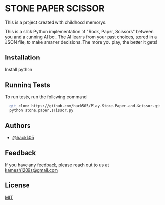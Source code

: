 
# STONE PAPER SCISSOR

This is a project created with childhood memorys.

This is a slick Python implementation of "Rock, Paper, Scissors" between you and a cunning AI bot. The AI learns from your past choices, stored in a JSON file, to make smarter decisions. The more you play, the better it gets!




## Installation

Install python
    
## Running Tests

To run tests, run the following command

```bash
  git clone https://github.com/hack505/Play-Stone-Paper-and-Scissor.git
  python stone,paper,scissor.py
```


## Authors

- [@hack505](https://www.github.com/hack505)


## Feedback

If you have any feedback, please reach out to us at kamesh1209s@gmail.com


## License

[MIT](https://github.com/hack505/Play-Stone-Paper-and-Scissor/blob/main/LICENSE)

